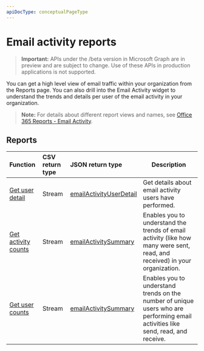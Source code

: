 ```yaml
---
apiDocType: conceptualPageType
---
```

# Email activity reports

> **Important:** APIs under the /beta version in Microsoft Graph are in preview and are subject to change. Use of these APIs in production applications is not supported.

You can get a high level view of email traffic within your organization from the Reports page. You can also drill into the Email Activity widget to understand the trends and details per user of the email activity in your organization.

> **Note:** For details about different report views and names, see [Office 365 Reports - Email Activity](https://support.office.com/client/Email-activity-1cbe2c00-ca65-4fb9-9663-1bbfa58ebe44).

## Reports

| Function                                 | CSV return type | JSON return type                         | Description                              |
| :--------------------------------------- | :-------------- | :--------------------------------------- | ---------------------------------------- |
| [Get user detail](../api/reportroot_getemailactivityuserdetail.md) | Stream          | [emailActivityUserDetail](../resources/emailactivityuserdetail.md) | Get details about email activity users have performed. |
| [Get activity counts](../api/reportroot_getemailactivitycounts.md) | Stream          | [emailActivitySummary](../resources/emailactivitysummary.md) | Enables you to understand the trends of email activity (like how many were sent, read, and received) in your organization. |
| [Get user counts](../api/reportroot_getemailactivityusercounts.md) | Stream          | [emailActivitySummary](../resources/emailactivitysummary.md) | Enables you to understand trends on the number of unique users who are performing email activities like send, read, and receive. |
